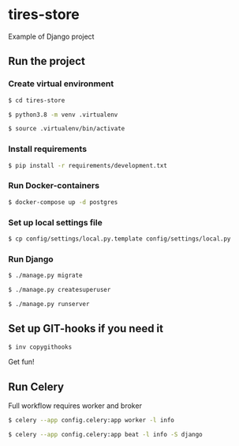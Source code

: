 # tires-store
Example of Django project

## Run the project

### Create virtual environment

```bash
$ cd tires-store
```

```bash
$ python3.8 -m venv .virtualenv
```

```bash
$ source .virtualenv/bin/activate
```

### Install requirements

```bash
$ pip install -r requirements/development.txt
```

### Run Docker-containers

```bash
$ docker-compose up -d postgres
```

### Set up local settings file

```bash
$ cp config/settings/local.py.template config/settings/local.py
```

### Run Django

```bash
$ ./manage.py migrate
```

```bash
$ ./manage.py createsuperuser
```

```bash
$ ./manage.py runserver
```

## Set up GIT-hooks if you need it

```bash
$ inv copygithooks
```

Get fun!


## Run Celery

Full workflow requires worker and broker

```bash
$ celery --app config.celery:app worker -l info
```

```bash
$ celery --app config.celery:app beat -l info -S django
```
